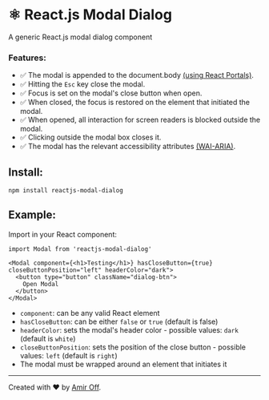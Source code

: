 # ⚛ React.js Modal Dialog

A generic React.js modal dialog component

### Features:
* ✅ The modal is appended to the document.body [(using React Portals)](https://reactjs.org/docs/portals.html).
* ✅ Hitting the `Esc` key close the modal.
* ✅ Focus is set on the modal's close button when open.
* ✅ When closed, the focus is restored on the element that initiated the modal.
* ✅ When opened, all interaction for screen readers is blocked outside the modal.
* ✅ Clicking outside the modal box closes it.
* ✅ The modal has the relevant accessibility attributes [(WAI-ARIA)](https://www.w3.org/TR/wai-aria-practices/examples/dialog-modal/dialog.html).

## Install:
`npm install reactjs-modal-dialog`

## Example:
Import in your React component:

```
import Modal from 'reactjs-modal-dialog'

<Modal component={<h1>Testing</h1>} hasCloseButton={true} closeButtonPosition="left" headerColor="dark">
  <button type="button" className="dialog-btn">
    Open Modal
  </button>
</Modal>
```
- `component`: can be any valid React element
- `hasCloseButton`: can be either `false` or `true` (default is false)
- `headerColor`: sets the modal's header color - possible values: `dark` (default is `white`)
- `closeButtonPosition`: sets the position of the close button - possible values: `left` (default is `right`)
- The modal must be wrapped around an element that initiates it

---
Created with ❤ by [Amir Off](https://github.com/amiroff157).
